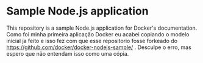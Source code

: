 # Sample Node.js application

This repository is a sample Node.js application for Docker's documentation.
Como foi minha primeira aplicação Docker eu acabei copiando o modelo inicial ja feito e isso fez com que esse repositorio fosse forkeado do https://github.com/docker/docker-nodejs-sample/ . Desculpe o erro, mas espero que não entendam isso como uma cópia.
